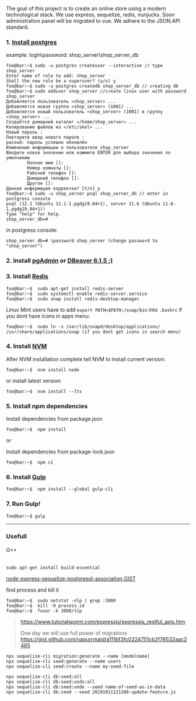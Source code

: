 The goal of this project is to create an online store using a modern technological stack.
We use express, sequelize, redis, nunjucks.
Soon administration panel will be migrated to vue.
We adhere to the JSON.API standard.


### 1. [Install postgres](https://www.digitalocean.com/community/tutorials/how-to-install-and-use-postgresql-on-ubuntu-18-04)

example:
login\password: shop_server\shop_server_db

```console
foo@bar:~$ sudo -u postgres createuser --interactive // type shop_server
Enter name of role to add: shop_server
Shall the new role be a superuser? (y/n) y
foo@bar:~$ sudo -u postgres createdb shop_server_db // creating db
foo@bar:~$ sudo adduser shop_server //create linux user with password shop_server
Добавляется пользователь «shop_server» ...
Добавляется новая группа «shop_server» (1001) ...
Добавляется новый пользователь «shop_server» (1001) в группу «shop_server» ...
Создаётся домашний каталог «/home/shop_server» ...
Копирование файлов из «/etc/skel» ...
Новый пароль : 
Повторите ввод нового пароля : 
passwd: пароль успешно обновлён
Изменение информации о пользователе shop_server
Введите новое значение или нажмите ENTER для выбора значения по умолчанию
        Полное имя []: 
        Номер комнаты []: 
        Рабочий телефон []: 
        Домашний телефон []: 
        Другое []: 
Данная информация корректна? [Y/n] y
foo@bar:~$ sudo -u shop_server psql shop_server_db // enter in postgress console
psql (12.1 (Ubuntu 12.1-1.pgdg19.04+1), server 11.6 (Ubuntu 11.6-1.pgdg19.04+1))
Type "help" for help.
shop_server_db=# 
```
in postgress console:
```console
shop_server_db=# \password shop_server (change password to "shop_server")
```
### 2. Install [pgAdmin]( https://wiki.postgresql.org/wiki/Apt)  or [DBeaver 6.1.5 ;)](https://github.com/dbeaver/dbeaver/releases/tag/6.1.5)

### 3. Install [Redis]( https://tecadmin.net/install-redis-ubuntu/ )
```console
foo@bar:~$  sudo apt-get install redis-server
foo@bar:~$  sudo systemctl enable redis-server.service
foo@bar:~$  sudo snap install redis-desktop-manager
```
Linux Mint users have to add `export PATH=$PATH:/snap/bin` into `.bashrc`
if you dont have icons in apps menu:
```console
foo@bar:~$  sudo ln -s /var/lib/snapd/desktop/applications/ /usr/share/applications/snap (if you dont get icons in search menu)
```

### 4. Install [NVM]( https://github.com/nvm-sh/nvm )
After NVM installation complete tell NVM to install current version:
```console
foo@bar:~$  nvm install node
```
or install latest version:
```console
foo@bar:~$  nvm install --lts
```
### 5. Install npm dependencies
Install dependencies from package.json
```console
foo@bar:~$  npm install
```
or

Install dependencies from package-lock.json
```console
foo@bar:~$  npm ci
```
### 6. Install  [Gulp]( https://gulpjs.com/docs/en/getting-started/quick-start )
```console
foo@bar:~$  npm install --global gulp-cli
```
### 7. Run Gulp!
```console
foo@bar:~$ gulp
```

___
### Usefull

###### G++
```console
sudo apt-get install build-essential
```
[node-express-sequelize-postgresql-association GIST](https://gist.github.com/thgaskell/e4decde53572664b182e)

find process and kill it
```console
foo@bar:~$  sudo netstat -nlp | grep :3000
foo@bar:~$  kill -9 process_id
foo@bar:~$  fuser -k 3000/tcp
```


>https://www.tutorialspoint.com/expressjs/expressjs_restful_apis.htm


> One day we will use full power of migrations https://gist.github.com/vapurrmaid/a111bf3fc0224751cb2f76532aac2465

```gist
npx sequelize-cli migration:generate --name [modelname]
npx sequelize-cli seed:generate --name users
npx sequelize-cli seed:create --name my-seed-file

npx sequelize-cli db:seed:all
npx sequelize-cli db:seed:undo:all
npx sequelize-cli db:seed:undo --seed name-of-seed-as-in-data
npx sequelize-cli db:seed --seed 20191011121208-update-feature.js
```




